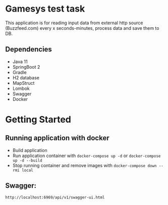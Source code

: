 # Gamesys test task

This application is for reading input data from external http source (Buzzfeed.com)  every x seconds-minutes, process data and save them to DB.

## Dependencies

* Java 11
* SpringBoot 2
* Gradle
* H2 database
* MapStruct
* Lombok
* Swagger
* Docker


# Getting Started
## Running application with docker
* Build application
* Run application container with `docker-compose up -d` or `docker-compose up -d --build`
* Stop running container and remove images with `docker-compose down --rmi local`


## Swagger:
`http://localhost:6969/api/v1/swagger-ui.html`